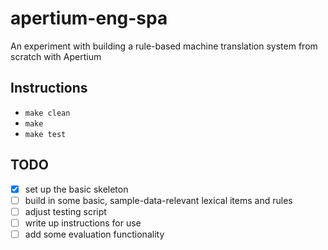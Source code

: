 # apertium-eng-spa
An experiment with building a rule-based machine translation system from scratch with Apertium

## Instructions
- `make clean`
- `make`
- `make test`

## TODO
- [x] set up the basic skeleton
- [ ] build in some basic, sample-data-relevant lexical items and rules
- [ ] adjust testing script
- [ ] write up instructions for use
- [ ] add some evaluation functionality
